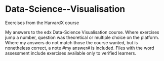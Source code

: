 # Data-Science--Visualisation
Exercises from the HarvardX course

My answers to the edx Data-Science Visualisation course. Where exercises jump a number, question was theoretical or multiple choice 
on the platform. Where my answers do not match those the course wanted, but is nonetheless correct, a note #my answer# is included. Files with the word assessment include exercises available only to verified learners.
